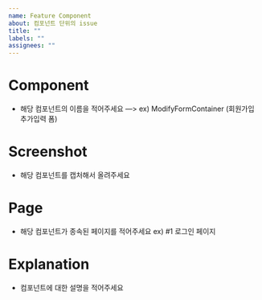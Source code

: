 ```yaml
---
name: Feature Component
about: 컴포넌트 단위의 issue
title: ""
labels: ""
assignees: ""
---
```


# Component

- 해당 컴포넌트의 이름을 적어주세요 —> ex) ModifyFormContainer (회원가입 추가입력 폼)

# Screenshot

- 해당 컴포넌트를 캡처해서 올려주세요

# Page

- 해당 컴포넌트가 종속된 페이지를 적어주세요 ex) #1 로그인 페이지

# Explanation

- 컴포넌트에 대한 설명을 적어주세요
